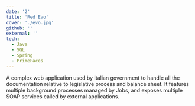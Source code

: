 ```yaml
---
date: '2'
title: 'Red Evo'
cover: './evo.jpg'
github: ''
external: ''
tech:
  - Java
  - SQL
  - Spring
  - PrimeFaces
---
```


A complex web application used by Italian government to handle all the documentation relative to legislative process and balance sheet.
It features multiple background processes managed by Jobs, and exposes multiple SOAP services called by external applications.
